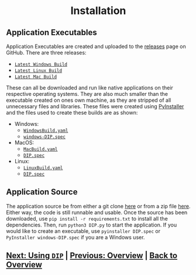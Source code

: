 <h1 align="center">Installation</h1>

## Application Executables

Application Executables are created and uploaded to the [releases](https://github.com/DIP-Editor/DIP-dev/releases) page on GitHub. There are three releases:
 - [`Latest Windows Build`](https://github.com/DIP-Editor/DIP-dev/releases/latest-windows-build)
 - [`Latest Linux Build`](https://github.com/DIP-Editor/DIP-dev/releases/latest-linux-build)
 - [`Latest Mac Build`](https://github.com/DIP-Editor/DIP-dev/releases/latest-mac-build)

These can all be downloaded and run like native applications on their respective operating systems. They are also much smaller than the executable created on ones own machine, as they are stripped of all unnecessary files and libraries. These files were created using [PyInstaller](https://www.pyinstaller.org/) and the files used to create these builds are as shown:
 - Windows:
   - [`WindowsBuild.yaml`](../.github/workflows/WindowsBuild.yaml)
   - [`windows-DIP.spec`](../windows-DIP.spec)
 - MacOS:
   - [`MacBuild.yaml`](../.github/workflows/MacBuild.yaml)
   - [`DIP.spec`](../DIP.spec)
 - Linux:
   - [`LinuxBuild.yaml`](../.github/workflows/LinuxBuild.yaml)
   - [`DIP.spec`](../DIP.spec)

## Application Source

The application source be from either a git clone [here](https://github.com/DIP-Editor/DIP-dev.git) or from a zip file [here](https://github.com/DIP-Editor/DIP-dev/archive/refs/heads/main.zip). Either way, the code is still runnable and usable. Once the source has been downloaded, use `pip install -r requirements.txt` to install all the dependencies. Then, run `python3 DIP.py` to start the application. If you would like to create an executable, use `pyinstaller DIP.spec` or `PyInstaller windows-DIP.spec` if you are a Windows user.

## [Next: Using `DIP`](./use-dip.md) | [Previous: Overview](../overview.md) | [Back to Overview](./overview.md)